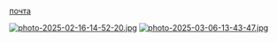 
<a href=kibervantuzz@gmail.com>почта</a>



[![photo-2025-02-16-14-52-20.jpg](https://i.postimg.cc/1R6dR6Xr/photo-2025-02-16-14-52-20.jpg)](https://postimg.cc/z3z70yny)
[![photo-2025-03-06-13-43-47.jpg](https://i.postimg.cc/76SJjZjd/photo-2025-03-06-13-43-47.jpg)](https://postimg.cc/k6X5bqJv)









 
 
 
 


